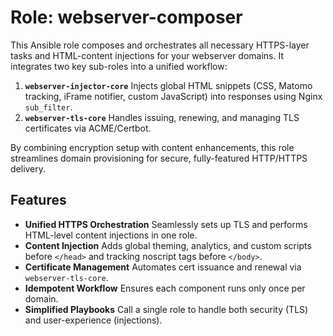 # Role: webserver-composer

This Ansible role composes and orchestrates all necessary HTTPS-layer tasks and HTML-content injections for your webserver domains. It integrates two key sub-roles into a unified workflow:

1. **`webserver-injector-core`**
   Injects global HTML snippets (CSS, Matomo tracking, iFrame notifier, custom JavaScript) into responses using Nginx `sub_filter`.
2. **`webserver-tls-core`**
   Handles issuing, renewing, and managing TLS certificates via ACME/Certbot.

By combining encryption setup with content enhancements, this role streamlines domain provisioning for secure, fully-featured HTTP/HTTPS delivery.

## Features

* **Unified HTTPS Orchestration**
  Seamlessly sets up TLS and performs HTML-level content injections in one role.
* **Content Injection**
  Adds global theming, analytics, and custom scripts before `</head>` and tracking noscript tags before `</body>`.
* **Certificate Management**
  Automates cert issuance and renewal via `webserver-tls-core`.
* **Idempotent Workflow**
  Ensures each component runs only once per domain.
* **Simplified Playbooks**
  Call a single role to handle both security (TLS) and user-experience (injections).
